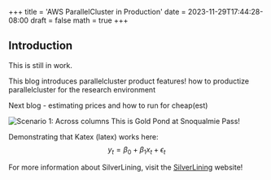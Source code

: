 +++
title = 'AWS ParallelCluster in Production'
date = 2023-11-29T17:44:28-08:00
draft = false
math = true 
+++
## Introduction

This is still in work.

This blog introduces parallelcluster product features!
how to productize parallelcluster for the research environment

Next blog - estimating prices and how to run for cheap(est)

![Scenario 1: Across columns](/images/goldpond.jpg)
This is Gold Pond at Snoqualmie Pass!

Demonstrating that Katex (latex) works here:
$$y_t = \beta_0 + \beta_1 x_t + \epsilon_t$$





For more information about SilverLining, visit the [SilverLining](https://silverlining.ngo) website!

